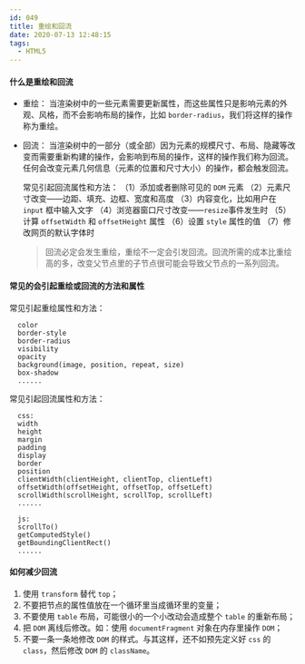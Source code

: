 ```yaml
---
id: 049
title: 重绘和回流
date: 2020-07-13 12:48:15
tags:
  - HTML5
---
```


#### 什么是重绘和回流
- 重绘：
  当渲染树中的一些元素需要更新属性，而这些属性只是影响元素的外观、风格，而不会影响布局的操作，比如 `border-radius`，我们将这样的操作称为重绘。

- 回流：
  当渲染树中的一部分（或全部）因为元素的规模尺寸、布局、隐藏等改变而需要重新构建的操作，会影响到布局的操作，这样的操作我们称为回流。任何会改变元素几何信息（元素的位置和尺寸大小）的操作，都会触发回流。

  常见引起回流属性和方法：
  （1）添加或者删除可见的 `DOM` 元素
  （2）元素尺寸改变——边距、填充、边框、宽度和高度
  （3）内容变化，比如用户在 `input` 框中输入文字
  （4）浏览器窗口尺寸改变——`resize`事件发生时
  （5）计算 `offsetWidth` 和 `offsetHeight` 属性
  （6）设置 `style` 属性的值
  （7）修改网页的默认字体时

  >回流必定会发生重绘，重绘不一定会引发回流。回流所需的成本比重绘高的多，改变父节点里的子节点很可能会导致父节点的一系列回流。

#### 常见的会引起重绘或回流的方法和属性
  常见引起重绘属性和方法：
  ```
    color
    border-style
    border-radius
    visibility
    opacity
    background(image, position, repeat, size)
    box-shadow
    ......
  ```

  常见引起回流属性和方法：
  ```
    css:
    width
    height
    margin
    padding
    display
    border
    position
    clientWidth(clientHeight, clientTop, clientLeft)
    offsetWidth(offsetHeight, offsetTop, offsetLeft)
    scrollWidth(scrollHeight, scrollTop, scrollLeft)
    ......

    js:
    scrollTo()
    getComputedStyle()
    getBoundingClientRect()
    ......
  ```

#### 如何减少回流
  1. 使用 `transform` 替代 `top`；
  2. 不要把节点的属性值放在一个循环里当成循环里的变量；
  3. 不要使用 `table` 布局，可能很小的一个小改动会造成整个 `table` 的重新布局；
  4. 把 `DOM` 离线后修改。如：使用 `documentFragment` 对象在内存里操作 `DOM`；
  5. 不要一条一条地修改 `DOM` 的样式。与其这样，还不如预先定义好 `css` 的 `class`，然后修改 `DOM` 的 `className`。